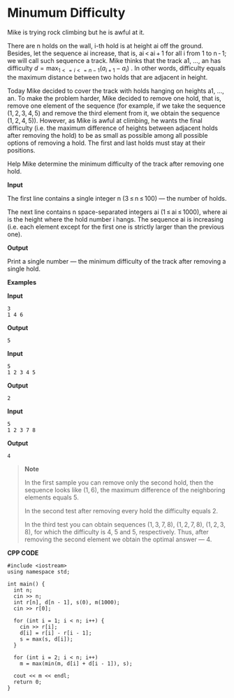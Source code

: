 # Minumum Difficulty

Mike is trying rock climbing but he is awful at it.

There are n holds on the wall, i-th hold is at height ai off the ground. Besides, let the sequence ai increase, that is, ai < ai + 1 for all i from 1 to n - 1; we will call such sequence a track. Mike thinks that the track a1, &#x2026;, an has difficulty $d = \max_{1<=i<=n-1} (a_{i+1} - a_i)$ . In other words, difficulty equals the maximum distance between two holds that are adjacent in height.

Today Mike decided to cover the track with holds hanging on heights a1, &#x2026;, an. To make the problem harder, Mike decided to remove one hold, that is, remove one element of the sequence (for example, if we take the sequence (1, 2, 3, 4, 5) and remove the third element from it, we obtain the sequence (1, 2, 4, 5)). However, as Mike is awful at climbing, he wants the final difficulty (i.e. the maximum difference of heights between adjacent holds after removing the hold) to be as small as possible among all possible options of removing a hold. The first and last holds must stay at their positions.

Help Mike determine the minimum difficulty of the track after removing one hold.
 
**Input**

The first line contains a single integer n (3 ≤ n ≤ 100) — the number of holds.

The next line contains n space-separated integers ai (1 ≤ ai ≤ 1000), where ai is the height where the hold number i hangs. The sequence ai is increasing (i.e. each element except for the first one is strictly larger than the previous one).

**Output**

Print a single number — the minimum difficulty of the track after removing a single hold.

**Examples**

**Input**

    3
    1 4 6

**Output**

    5

**Input**

    5
    1 2 3 4 5

**Output**

    2

**Input**

    5
    1 2 3 7 8

**Output**

    4

> **Note**
>
> In the first sample you can remove only the second hold, then the sequence looks like (1, 6), the maximum difference of the neighboring elements equals 5.
>
> In the second test after removing every hold the difficulty equals 2.
>
> In the third test you can obtain sequences (1, 3, 7, 8), (1, 2, 7, 8), (1, 2, 3, 8), for which the difficulty is 4, 5 and 5, respectively. Thus, after removing the second element we obtain the optimal answer — 4.

**CPP CODE**

    #include <iostream>
    using namespace std;

    int main() {
      int n;
      cin >> n;
      int r[n], d[n - 1], s(0), m(1000);
      cin >> r[0];

      for (int i = 1; i < n; i++) {
        cin >> r[i];
        d[i] = r[i] - r[i - 1];
        s = max(s, d[i]);
      }

      for (int i = 2; i < n; i++)
        m = max(min(m, d[i] + d[i - 1]), s);

      cout << m << endl;
      return 0;
    }
